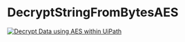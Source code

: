 # DecryptStringFromBytesAES

[![Decrypt Data using AES within UiPath]()](https://youtu.be/96_1DChuyG0)

